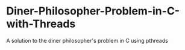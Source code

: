 # Diner-Philosopher-Problem-in-C-with-Threads
A solution to the diner philosopher's problem in C using pthreads
